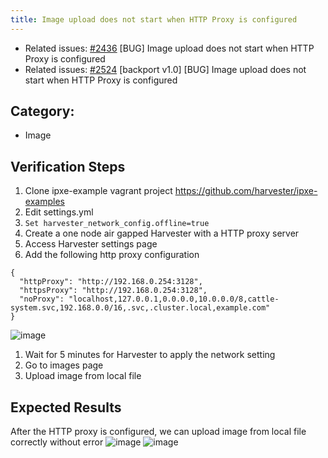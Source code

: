 ```yaml
---
title: Image upload does not start when HTTP Proxy is configured
---
```


* Related issues: [#2436](https://github.com/harvester/harvester/issues/2436) [BUG] Image upload does not start when HTTP Proxy is configured
* Related issues: [#2524](https://github.com/harvester/harvester/issues/2524) [backport v1.0] [BUG] Image upload does not start when HTTP Proxy is configured

## Category: 
* Image

## Verification Steps
1. Clone ipxe-example vagrant project https://github.com/harvester/ipxe-examples
1. Edit settings.yml
1. `Set harvester_network_config.offline=true`
1. Create a one node air gapped Harvester with a HTTP proxy server 
1. Access Harvester settings page 
1. Add the following http proxy configuration
  ```
  {
    "httpProxy": "http://192.168.0.254:3128",
    "httpsProxy": "http://192.168.0.254:3128",
    "noProxy": "localhost,127.0.0.1,0.0.0.0,10.0.0.0/8,cattle-system.svc,192.168.0.0/16,.svc,.cluster.local,example.com"
  }
  ```
  ![image](https://user-images.githubusercontent.com/29251855/180407430-bfe9140b-b0c1-44dc-9463-a478a6f705d3.png)

1. Wait for 5 minutes for Harvester to apply the network setting
1. Go to images page
1. Upload image from local file 


## Expected Results
After the HTTP proxy is configured, we can upload image from local file correctly without error
  ![image](https://user-images.githubusercontent.com/29251855/180407064-80c164ff-a46c-413d-ba8b-2a1bea023227.png)
  ![image](https://user-images.githubusercontent.com/29251855/180407214-0600cee9-28ce-46bd-b177-4f0151a5963b.png)




